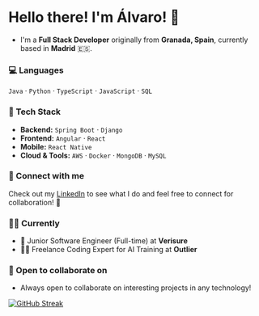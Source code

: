 # Hello there! I'm Álvaro! 👋
- I'm a **Full Stack Developer** originally from **Granada, Spain**, currently based in **Madrid** 🇪🇸.

### 💻 Languages
`Java` · `Python` · `TypeScript` · `JavaScript` · `SQL`

### 🔧 Tech Stack
- **Backend:** `Spring Boot` · `Django`  
- **Frontend:** `Angular` · `React`  
- **Mobile:** `React Native`  
- **Cloud & Tools:** `AWS` · `Docker` · `MongoDB` · `MySQL`
  
### 🔗 Connect with me
Check out my [LinkedIn](https://www.linkedin.com/in/vegaromeroalvaro/) to see what I do and feel free to connect for collaboration! 🙂
### 👨‍💻 Currently
- 💼 Junior Software Engineer (Full-time) at **Verisure**
- 👨‍🏫 Freelance Coding Expert for AI Training at **Outlier**
### 🤝 Open to collaborate on
- Always open to collaborate on interesting projects in any technology!

[![GitHub Streak](https://streak-stats.demolab.com?user=alvarovegaromero&theme=dark&border_radius=4.7&mode=weekly)](https://git.io/streak-stats)
